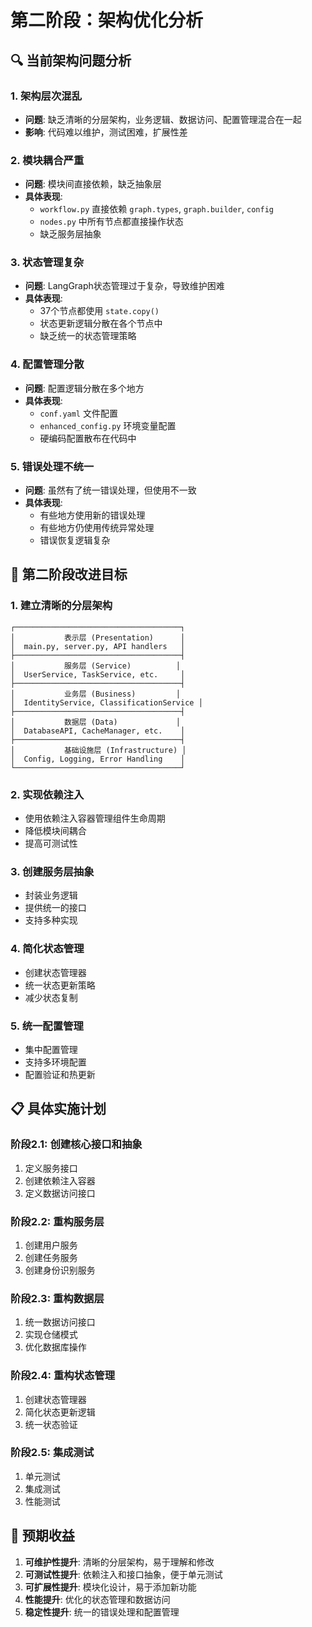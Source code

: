 # 第二阶段：架构优化分析

## 🔍 当前架构问题分析

### 1. 架构层次混乱
- **问题**: 缺乏清晰的分层架构，业务逻辑、数据访问、配置管理混合在一起
- **影响**: 代码难以维护，测试困难，扩展性差

### 2. 模块耦合严重
- **问题**: 模块间直接依赖，缺乏抽象层
- **具体表现**:
  - `workflow.py` 直接依赖 `graph.types`, `graph.builder`, `config`
  - `nodes.py` 中所有节点都直接操作状态
  - 缺乏服务层抽象

### 3. 状态管理复杂
- **问题**: LangGraph状态管理过于复杂，导致维护困难
- **具体表现**:
  - 37个节点都使用 `state.copy()`
  - 状态更新逻辑分散在各个节点中
  - 缺乏统一的状态管理策略

### 4. 配置管理分散
- **问题**: 配置逻辑分散在多个地方
- **具体表现**:
  - `conf.yaml` 文件配置
  - `enhanced_config.py` 环境变量配置
  - 硬编码配置散布在代码中

### 5. 错误处理不统一
- **问题**: 虽然有了统一错误处理，但使用不一致
- **具体表现**:
  - 有些地方使用新的错误处理
  - 有些地方仍使用传统异常处理
  - 错误恢复逻辑复杂

## 🎯 第二阶段改进目标

### 1. 建立清晰的分层架构
```
┌─────────────────────────────────────┐
│           表示层 (Presentation)      │
│  main.py, server.py, API handlers   │
├─────────────────────────────────────┤
│           服务层 (Service)          │
│  UserService, TaskService, etc.     │
├─────────────────────────────────────┤
│           业务层 (Business)         │
│  IdentityService, ClassificationService │
├─────────────────────────────────────┤
│           数据层 (Data)             │
│  DatabaseAPI, CacheManager, etc.    │
├─────────────────────────────────────┤
│           基础设施层 (Infrastructure) │
│  Config, Logging, Error Handling    │
└─────────────────────────────────────┘
```

### 2. 实现依赖注入
- 使用依赖注入容器管理组件生命周期
- 降低模块间耦合
- 提高可测试性

### 3. 创建服务层抽象
- 封装业务逻辑
- 提供统一的接口
- 支持多种实现

### 4. 简化状态管理
- 创建状态管理器
- 统一状态更新策略
- 减少状态复制

### 5. 统一配置管理
- 集中配置管理
- 支持多环境配置
- 配置验证和热更新

## 📋 具体实施计划

### 阶段2.1: 创建核心接口和抽象
1. 定义服务接口
2. 创建依赖注入容器
3. 定义数据访问接口

### 阶段2.2: 重构服务层
1. 创建用户服务
2. 创建任务服务
3. 创建身份识别服务

### 阶段2.3: 重构数据层
1. 统一数据访问接口
2. 实现仓储模式
3. 优化数据库操作

### 阶段2.4: 重构状态管理
1. 创建状态管理器
2. 简化状态更新逻辑
3. 统一状态验证

### 阶段2.5: 集成测试
1. 单元测试
2. 集成测试
3. 性能测试

## 🚀 预期收益

1. **可维护性提升**: 清晰的分层架构，易于理解和修改
2. **可测试性提升**: 依赖注入和接口抽象，便于单元测试
3. **可扩展性提升**: 模块化设计，易于添加新功能
4. **性能提升**: 优化的状态管理和数据访问
5. **稳定性提升**: 统一的错误处理和配置管理

